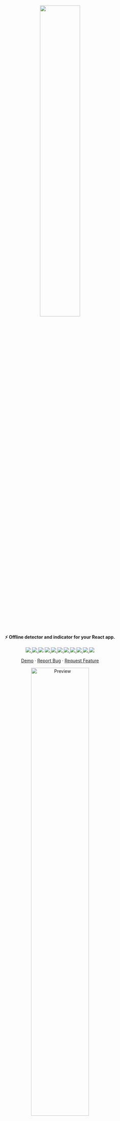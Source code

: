<br/>

<p align="center">
  <img src="https://user-images.githubusercontent.com/45073703/185791904-7180800a-f9fc-400c-a9c5-e989fd57ed63.png" width="50%">

  <h4 align="center">⚡ Offline detector and indicator for your React app.</h4>

  <p align="center">
    <a href="https://www.npmjs.com/package/react-offline-indicator">
      <img src="https://img.shields.io/npm/v/react-offline-indicator"/>
    </a>
    <a href="https://www.npmjs.com/package/react-offline-indicator">
      <img src="https://img.shields.io/npm/dt/react-offline-indicator"/>
    </a>
    <img src="https://img.shields.io/bundlephobia/min/react-offline-indicator"/>
    <a href="https://codeclimate.com/github/arifszn/react-offline-indicator/maintainability">
      <img src="https://api.codeclimate.com/v1/badges/a9c2d734933f2f800dbc/maintainability" />
    </a>
    <a href="https://github.com/arifszn/react-offline-indicator/issues">
      <img src="https://img.shields.io/github/issues/arifszn/react-offline-indicator"/>
    </a>
    <a href="https://github.com/arifszn/react-offline-indicator/stargazers">
      <img src="https://img.shields.io/github/stars/arifszn/react-offline-indicator"/>
    </a>
    <a href="https://github.com/arifszn/react-offline-indicator/blob/main/package-lock.json">
      <img src="https://img.shields.io/snyk/vulnerabilities/github/arifszn/react-offline-indicator"/>
    </a>
    <a href="https://github.com/arifszn/react-offline-indicator/blob/main/CONTRIBUTING.md">
      <img src="https://img.shields.io/badge/contributions-welcome-brightgreen.svg?style=flat"/>
    </a>
    <a href="https://github.com/arifszn/react-offline-indicator/blob/main/LICENSE">
      <img src="https://img.shields.io/github/license/arifszn/react-offline-indicator"/>
    </a>
    <a href="https://www.buymeacoffee.com/arifszn">
      <img src="https://img.shields.io/badge/sponsor-buy%20me%20a%20coffee-yellow?logo=buymeacoffee"/>
    </a>
    <a href="https://twitter.com/intent/tweet?url=https://github.com/arifszn/react-offline-indicator&hashtags=javascript,reactjs,opensource,js,webdev,developers">
      <img src="https://img.shields.io/twitter/url?style=social&url=https%3A%2F%2Fgithub.com%2Farifszn%2Freact-offline-indicator"/>
    </a>
  </p>

  <p align="center">
    <a href="https://arifszn.github.io/react-offline-indicator">Demo</a>
    ·
    <a href="https://github.com/arifszn/react-offline-indicator/issues">Report Bug</a>
    ·
    <a href="https://github.com/arifszn/react-offline-indicator/discussions">Request Feature</a>
  </p>
</p>

<p align="center">
  <a href="https://arifszn.github.io/react-offline-indicator">
    <img src="https://user-images.githubusercontent.com/45073703/185794080-d88abdc1-3714-4bb9-96bf-4f7143e0502b.png" alt="Preview" width="60%"/>
  </a>
  <br/>
  <a href="#arifszn"><img src="https://arifszn.github.io/assets/img/drop-shadow.png" width="50%" alt="Shadow"/></a>
</p>

Just wrap your react components with `ReactOfflineIndicator`. When there is no internet connection, it will display offline page. When it comes back online, previous page will be restored.

View [Demo](https://arifszn.github.io/react-offline-indicator).

## Installation

Install via <a href="https://www.npmjs.com/package/react-offline-indicator">NPM</a>.

```sh
npm install react-offline-indicator
```

Or via <a href="https://yarnpkg.com/package/react-offline-indicator">Yarn</a>.

```sh
yarn add react-offline-indicator
```

## Usage

```jsx
import ReactOfflineIndicator from 'react-offline-indicator';

ReactDOM.createRoot(document.getElementById('root')).render(
  <ReactOfflineIndicator>
    <App />
  </ReactOfflineIndicator>
);
```

A hook `useOfflineStatus` indicating offline status is also available.

```jsx
import { useOfflineStatus } from 'react-offline-indicator';

function App() {
  const isOffline = useOfflineStatus();

  return isOffline ? 'Offline' : 'Online';
}
```

## Support

<p>You can show your support by starring this project.</p>
<a href="https://github.com/arifszn/react-offline-indicator/stargazers">
  <img src="https://img.shields.io/github/stars/arifszn/react-offline-indicator?style=social" alt="Github Star">
</a>

## Contribute

To contribute, see the [contributing guide](https://github.com/arifszn/react-offline-indicator/blob/main/CONTRIBUTING.md).

## License

[MIT License](https://github.com/arifszn/react-offline-indicator/blob/main/LICENSE)
